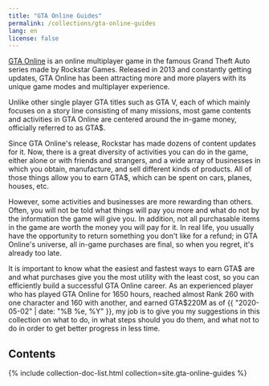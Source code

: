 ```yaml
---
title: "GTA Online Guides"
permalink: /collections/gta-online-guides
lang: en
license: false
---
```


[GTA Online](https://www.rockstargames.com/GTAOnline/) is an online multiplayer
game in the famous Grand Theft Auto series made by Rockstar Games. Released in
2013 and constantly getting updates, GTA Online has been attracting more and
more players with its unique game modes and multiplayer experience.

Unlike other single player GTA titles such as GTA V, each of which mainly
focuses on a story line consisting of many missions, most game contents and
activities in GTA Online are centered around the in-game money, officially
referred to as GTA$.

Since GTA Online's release, Rockstar has made dozens of content updates for it.
Now, there is a great diversity of activities you can do in the game, either
alone or with friends and strangers, and a wide array of businesses in which
you obtain, manufacture, and sell different kinds of products. All of those
things allow you to earn GTA$, which can be spent on cars, planes, houses, etc.

However, some activities and businesses are more rewarding than others. Often,
you will not be told what things will pay you more and what do not by the
information the game will give you. In addition, not all purchasable items in
the game are worth the money you will pay for it. In real life, you usually
have the opportunity to return something you don't like for a refund; in GTA
Online's universe, all in-game purchases are final, so when you regret, it's
already too late.

It is important to know what the easiest and fastest ways to earn GTA$ are and
what purchases give you the most utility with the least cost, so you can
efficiently build a successful GTA Online career. As an experienced player who
has played GTA Online for 1650 hours, reached almost Rank 260 with one
character and 160 with another, and earned GTA$220M as of
{{ "2020-05-02" | date: "%B %e, %Y" }}, my job is to give you my suggestions in
this collection on what to do, in what steps should you do them, and what not
to do in order to get better progress in less time.

## Contents

{% include collection-doc-list.html collection=site.gta-online-guides %}
